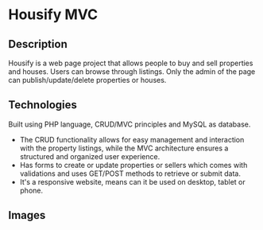 # Housify MVC

## Description
Housify is a web page project that allows people to buy and sell properties and houses. Users can browse through listings.
Only the admin of the page can publish/update/delete properties or houses.


## Technologies

Built using PHP language, CRUD/MVC principles and MySQL as database.

- The CRUD functionality allows for easy management and interaction with the property listings, while the MVC architecture ensures a structured and organized user experience.
- Has forms to create or update properties or sellers which comes with validations and uses GET/POST methods to retrieve or submit data.
- It's a responsive website, means can it be used on desktop, tablet or phone.


## Images
